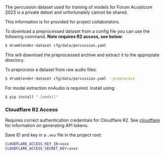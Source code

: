 The percussion dataset used for training of models for Forum Acusticum 2023 is a private
datset and unfortunately cannot be shared.

This information is for provided for project collaborators.

To download a preprocessed dataset from a config file you can use the following
command. **Note requires R2 access, see below**:

```bash
$ drumblender-dataset cfg/data/percussion.yaml
```

This will download the preprocessed archive and extract it to the appropiate directory.

To preprocess a dataset from raw audio files.

```bash
$ drumblender-dataset cfg/data/percussion.yaml --preprocess
```

For modal extraction nnAudio is required. Install using:

```bash
$ pip install ".[modal]"
```

### Cloudflare R2 Access

Requires correct authentication credentials for Cloudflare R2. See [cloudflare](https://developers.cloudflare.com/r2/data-access/s3-api/tokens/) for information on generating API tokens.

Save ID and key in a `.env` file in the project root:
```bash
CLOUDFLARE_ACCESS_KEY_ID=xxxx
CLOUDFLARE_ACCESS_SECRET_KEY=xxxx
```
